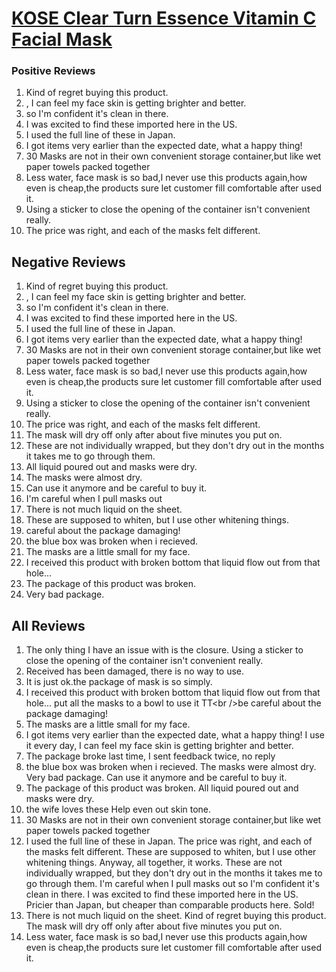 # [KOSE Clear Turn Essence Vitamin C Facial Mask](https://products.checkmycream.com/products/KOSE-Clear-Turn-Essence-Vitamin-C-Facial-Mask.html)

### Positive Reviews

<ol>
      <li>Kind of regret buying this product.</li>
      <li>, I can feel my face skin is getting brighter and better.</li>
      <li>so I&#x27;m confident it&#x27;s clean in there.</li>
      <li>I was excited to find these imported here in the US.</li>
      <li>I used the full line of these in Japan.</li>
      <li>I got items very earlier than the expected date, what a happy thing!</li>
      <li>30 Masks are not in their own convenient storage container,but like wet paper towels packed together</li>
      <li>Less water, face mask is so bad,I never use this products again,how even is cheap,the products sure let customer fill comfortable after used it.</li>
      <li>Using a sticker to close the opening of the container isn&#x27;t convenient really.</li>
      <li>The price was right, and each of the masks felt different.</li>
</ol>


<h2>Negative Reviews</h2>
<ol>
<li> Kind of regret buying this product.</li>
<li> , I can feel my face skin is getting brighter and better.</li>
<li> so I&#x27;m confident it&#x27;s clean in there.</li>
<li> I was excited to find these imported here in the US.</li>
<li> I used the full line of these in Japan.</li>
<li> I got items very earlier than the expected date, what a happy thing!</li>
<li> 30 Masks are not in their own convenient storage container,but like wet paper towels packed together</li>
<li> Less water, face mask is so bad,I never use this products again,how even is cheap,the products sure let customer fill comfortable after used it.</li>
<li> Using a sticker to close the opening of the container isn&#x27;t convenient really.</li>
<li> The price was right, and each of the masks felt different.</li>
<li> The mask will dry off only after about five minutes you put on.</li>
<li> These are not individually wrapped, but they don&#x27;t dry out in the months it takes me to go through them.</li>
<li> All liquid poured out and masks were dry.</li>
<li> The masks were almost dry.</li>
<li> Can use it anymore and be careful to buy it.</li>
<li> I&#x27;m careful when I pull masks out</li>
<li> There is not much liquid on the sheet.</li>
<li> These are supposed to whiten, but I use other whitening things.</li>
<li> careful about the package damaging!</li>
<li> the blue box was broken when i recieved.</li>
<li> The masks are a little small for my face.</li>
<li> I received this product with broken bottom that liquid flow out from that hole...</li>
<li> The package of this product was broken.</li>
<li> Very bad package.</li>
</ol>

<h2>All Reviews</h2>

<ol>
    <li> The only thing I have an issue with is the closure. Using a sticker to close the opening of the container isn&#x27;t convenient really.</li>
    <li> Received has been damaged, there is no way to use.</li>
    <li> It is just ok.the package of mask is so simply.</li>
    <li> I received this product with broken bottom that liquid flow out from that hole... put all the masks to a bowl to use it TT&lt;br /&gt;be careful about the package damaging!</li>
    <li> The masks are a little small for my face.</li>
    <li> I got items very earlier than the expected date, what a happy thing! I use it every day, I can feel my face skin is getting brighter and better.</li>
    <li> The package broke last time, I sent feedback twice, no reply</li>
    <li> the blue box was broken when i recieved. The masks were almost dry. Very bad package. Can use it anymore and be careful to buy it.</li>
    <li> The package of this product was broken. All liquid poured out and masks were dry.</li>
    <li> the wife loves these Help even out skin tone.</li>
    <li> 30 Masks are not in their own convenient storage container,but like wet paper towels packed together</li>
    <li> I used the full line of these in Japan. The price was right, and each of the masks felt different. These are supposed to whiten, but I use other whitening things. Anyway, all together, it works. These are not individually wrapped, but they don&#x27;t dry out in the months it takes me to go through them. I&#x27;m careful when I pull masks out so I&#x27;m confident it&#x27;s clean in there. I was excited to find these imported here in the US. Pricier than Japan, but cheaper than comparable products here. Sold!</li>
    <li> There is not much liquid on the sheet. Kind of regret buying this product. The mask will dry off only after about five minutes you put on.</li>
    <li> Less water, face mask is so bad,I never use this products again,how even is cheap,the products sure let customer fill comfortable after used it.</li>
</ol>




